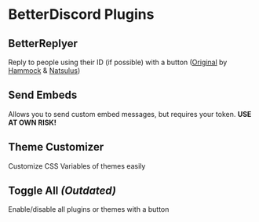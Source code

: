 # BetterDiscord Plugins
## BetterReplyer
Reply to people using their ID (if possible) with a button ([Original](https://github.com/cosmicsalad/Discord-Themes-and-Plugins/blob/master/plugins/replyer.plugin.js) by [Hammock](https://github.com/cosmicsala) & [Natsulus](https://github.com/Delivator))

## Send Embeds
Allows you to send custom embed messages, but requires your token. **USE AT OWN RISK!**

## Theme Customizer
Customize CSS Variables of themes easily

## Toggle All *(Outdated)*
Enable/disable all plugins or themes with a button
